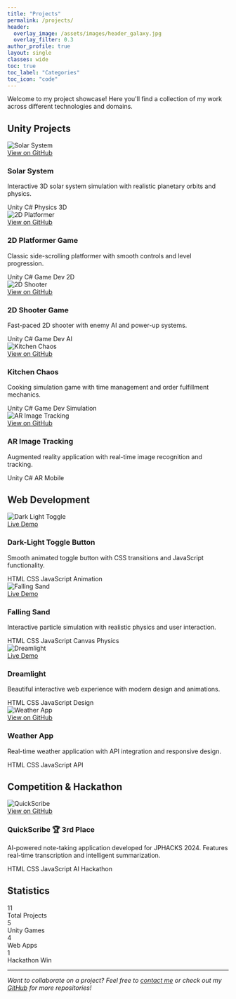 ```yaml
---
title: "Projects"
permalink: /projects/
header:
  overlay_image: /assets/images/header_galaxy.jpg
  overlay_filter: 0.3
author_profile: true
layout: single
classes: wide
toc: true
toc_label: "Categories"
toc_icon: "code"
---
```


<link rel="stylesheet" href="{{ '/assets/css/layout-optimization.css' | relative_url }}">
<link rel="stylesheet" href="{{ '/assets/css/projects.css' | relative_url }}">

Welcome to my project showcase! Here you'll find a collection of my work across different technologies and domains.

## Unity Projects

<div class="projects-grid">
  <div class="project-card">
    <div class="project-image">
      <img src="{{ '/assets/images/projects/solar-system-preview.jpg' | relative_url }}" alt="Solar System" onerror="this.src='{{ '/assets/images/projects/default-unity.svg' | relative_url }}'">
      <div class="project-overlay">
        <a href="https://github.com/huiishan99/unity-solar-system" class="project-link" target="_blank" rel="noopener noreferrer">
          <i class="fab fa-github"></i> View on GitHub
        </a>
      </div>
    </div>
    <div class="project-content">
      <h3 class="project-title">Solar System</h3>
      <p class="project-description">Interactive 3D solar system simulation with realistic planetary orbits and physics.</p>
      <div class="project-tags">
        <span class="tag unity">Unity</span>
        <span class="tag csharp">C#</span>
        <span class="tag physics">Physics</span>
        <span class="tag simulation">3D</span>
      </div>
    </div>
  </div>

  <div class="project-card">
    <div class="project-image">
      <img src="{{ '/assets/images/projects/platformer-preview.jpg' | relative_url }}" alt="2D Platformer" onerror="this.src='{{ '/assets/images/projects/default-unity.svg' | relative_url }}'">
      <div class="project-overlay">
        <a href="https://github.com/huiishan99/unity-2d-platformer" class="project-link" target="_blank" rel="noopener noreferrer">
          <i class="fab fa-github"></i> View on GitHub
        </a>
      </div>
    </div>
    <div class="project-content">
      <h3 class="project-title">2D Platformer Game</h3>
      <p class="project-description">Classic side-scrolling platformer with smooth controls and level progression.</p>
      <div class="project-tags">
        <span class="tag unity">Unity</span>
        <span class="tag csharp">C#</span>
        <span class="tag game">Game Dev</span>
        <span class="tag animation">2D</span>
      </div>
    </div>
  </div>

  <div class="project-card">
    <div class="project-image">
      <img src="{{ '/assets/images/projects/shooter-preview.jpg' | relative_url }}" alt="2D Shooter" onerror="this.src='{{ '/assets/images/projects/default-unity.svg' | relative_url }}'">
      <div class="project-overlay">
        <a href="https://github.com/huiishan99/unity-2d-shooter-game" class="project-link" target="_blank" rel="noopener noreferrer">
          <i class="fab fa-github"></i> View on GitHub
        </a>
      </div>
    </div>
    <div class="project-content">
      <h3 class="project-title">2D Shooter Game</h3>
      <p class="project-description">Fast-paced 2D shooter with enemy AI and power-up systems.</p>
      <div class="project-tags">
        <span class="tag unity">Unity</span>
        <span class="tag csharp">C#</span>
        <span class="tag game">Game Dev</span>
        <span class="tag ai">AI</span>
      </div>
    </div>
  </div>

  <div class="project-card">
    <div class="project-image">
      <img src="{{ '/assets/images/projects/kitchen-chaos-preview.jpg' | relative_url }}" alt="Kitchen Chaos" onerror="this.src='{{ '/assets/images/projects/default-unity.svg' | relative_url }}'">
      <div class="project-overlay">
        <a href="https://github.com/huiishan99/unity-kitchen-chaos" class="project-link" target="_blank" rel="noopener noreferrer">
          <i class="fab fa-github"></i> View on GitHub
        </a>
      </div>
    </div>
    <div class="project-content">
      <h3 class="project-title">Kitchen Chaos</h3>
      <p class="project-description">Cooking simulation game with time management and order fulfillment mechanics.</p>
      <div class="project-tags">
        <span class="tag unity">Unity</span>
        <span class="tag csharp">C#</span>
        <span class="tag game">Game Dev</span>
        <span class="tag simulation">Simulation</span>
      </div>
    </div>
  </div>

  <div class="project-card">
    <div class="project-image">
      <img src="{{ '/assets/images/projects/ar-tracking-preview.jpg' | relative_url }}" alt="AR Image Tracking" onerror="this.src='{{ '/assets/images/projects/default-unity.svg' | relative_url }}'">
      <div class="project-overlay">
        <a href="https://github.com/huiishan99/unity-ar-image-tracking" class="project-link" target="_blank" rel="noopener noreferrer">
          <i class="fab fa-github"></i> View on GitHub
        </a>
      </div>
    </div>
    <div class="project-content">
      <h3 class="project-title">AR Image Tracking</h3>
      <p class="project-description">Augmented reality application with real-time image recognition and tracking.</p>
      <div class="project-tags">
        <span class="tag unity">Unity</span>
        <span class="tag csharp">C#</span>
        <span class="tag ar">AR</span>
        <span class="tag mobile">Mobile</span>
      </div>
    </div>
  </div>
</div>

## Web Development

<div class="projects-grid">
  <div class="project-card">
    <div class="project-image">
      <img src="{{ '/assets/images/projects/dark-light-toggle-preview.jpg' | relative_url }}" alt="Dark Light Toggle" onerror="this.src='{{ '/assets/images/projects/default-web.svg' | relative_url }}'">
      <div class="project-overlay">
        <a href="https://huiishan99.github.io/web-dark-light-toggle/" class="project-link" target="_blank" rel="noopener noreferrer">
          <i class="fas fa-external-link-alt"></i> Live Demo
        </a>
      </div>
    </div>
    <div class="project-content">
      <h3 class="project-title">Dark-Light Toggle Button</h3>
      <p class="project-description">Smooth animated toggle button with CSS transitions and JavaScript functionality.</p>
      <div class="project-tags">
        <span class="tag html">HTML</span>
        <span class="tag css">CSS</span>
        <span class="tag javascript">JavaScript</span>
        <span class="tag animation">Animation</span>
      </div>
    </div>
  </div>

  <div class="project-card">
    <div class="project-image">
      <img src="{{ '/assets/images/projects/falling-sand-preview.jpg' | relative_url }}" alt="Falling Sand" onerror="this.src='{{ '/assets/images/projects/default-web.svg' | relative_url }}'">
      <div class="project-overlay">
        <a href="https://huiishan99.github.io/web-falling-sand/" class="project-link" target="_blank" rel="noopener noreferrer">
          <i class="fas fa-external-link-alt"></i> Live Demo
        </a>
      </div>
    </div>
    <div class="project-content">
      <h3 class="project-title">Falling Sand</h3>
      <p class="project-description">Interactive particle simulation with realistic physics and user interaction.</p>
      <div class="project-tags">
        <span class="tag html">HTML</span>
        <span class="tag css">CSS</span>
        <span class="tag javascript">JavaScript</span>
        <span class="tag canvas">Canvas</span>
        <span class="tag physics">Physics</span>
      </div>
    </div>
  </div>

  <div class="project-card">
    <div class="project-image">
      <img src="{{ '/assets/images/projects/dreamlight-preview.jpg' | relative_url }}" alt="Dreamlight" onerror="this.src='{{ '/assets/images/projects/default-web.svg' | relative_url }}'">
      <div class="project-overlay">
        <a href="https://web-dreamlight.vercel.app/" class="project-link" target="_blank" rel="noopener noreferrer">
          <i class="fas fa-external-link-alt"></i> Live Demo
        </a>
      </div>
    </div>
    <div class="project-content">
      <h3 class="project-title">Dreamlight</h3>
      <p class="project-description">Beautiful interactive web experience with modern design and animations.</p>
      <div class="project-tags">
        <span class="tag html">HTML</span>
        <span class="tag css">CSS</span>
        <span class="tag javascript">JavaScript</span>
        <span class="tag design">Design</span>
      </div>
    </div>
  </div>

  <div class="project-card">
    <div class="project-image">
      <img src="{{ '/assets/images/projects/weather-app-preview.jpg' | relative_url }}" alt="Weather App" onerror="this.src='{{ '/assets/images/projects/default-web.svg' | relative_url }}'">
      <div class="project-overlay">
        <a href="https://github.com/huiishan99/js-weather-app" class="project-link" target="_blank" rel="noopener noreferrer">
          <i class="fab fa-github"></i> View on GitHub
        </a>
      </div>
    </div>
    <div class="project-content">
      <h3 class="project-title">Weather App</h3>
      <p class="project-description">Real-time weather application with API integration and responsive design.</p>
      <div class="project-tags">
        <span class="tag html">HTML</span>
        <span class="tag css">CSS</span>
        <span class="tag javascript">JavaScript</span>
        <span class="tag api">API</span>
      </div>
    </div>
  </div>
</div>

## Competition & Hackathon

<div class="projects-grid">
  <div class="project-card featured">
    <div class="project-image">
      <img src="{{ '/assets/images/projects/quickscribe-preview.jpg' | relative_url }}" alt="QuickScribe" onerror="this.src='{{ '/assets/images/projects/default-hackathon.svg' | relative_url }}'">
      <div class="project-overlay">
        <a href="https://github.com/jphacks/sd_2404" class="project-link" target="_blank" rel="noopener noreferrer">
          <i class="fab fa-github"></i> View on GitHub
        </a>
      </div>
    </div>
    <div class="project-content">
      <h3 class="project-title">QuickScribe <span class="award">🏆 3rd Place</span></h3>
      <p class="project-description">AI-powered note-taking application developed for JPHACKS 2024. Features real-time transcription and intelligent summarization.</p>
      <div class="project-tags">
        <span class="tag html">HTML</span>
        <span class="tag css">CSS</span>
        <span class="tag javascript">JavaScript</span>
        <span class="tag ai">AI</span>
        <span class="tag hackathon">Hackathon</span>
      </div>
    </div>
  </div>
</div>

## Statistics

<div class="project-stats">
  <div class="stat-card">
    <div class="stat-number">11</div>
    <div class="stat-label">Total Projects</div>
  </div>
  <div class="stat-card">
    <div class="stat-number">5</div>
    <div class="stat-label">Unity Games</div>
  </div>
  <div class="stat-card">
    <div class="stat-number">4</div>
    <div class="stat-label">Web Apps</div>
  </div>
  <div class="stat-card">
    <div class="stat-number">1</div>
    <div class="stat-label">Hackathon Win</div>
  </div>
</div>

---

*Want to collaborate on a project? Feel free to [contact me](/about/) or check out my [GitHub](https://github.com/huiishan99) for more repositories!*
